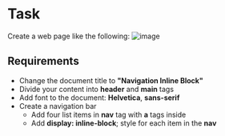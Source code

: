# Task
Create a web page like the following:
![image](https://user-images.githubusercontent.com/85792514/170825143-2399b394-9e30-4bef-b437-f50f7ba6ef58.png)

## Requirements
* Change the document title to **"Navigation Inline Block"**
* Divide your content into **header** and **main** tags
* Add font to the document: **Helvetica**, **sans-serif**
* Create a navigation bar 
    * Add four list items in **nav** tag with **a** tags inside 
    * Add **display: inline-block**; style for each item in the **nav**
